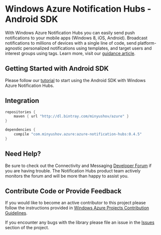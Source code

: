 # Windows Azure Notification Hubs - Android SDK

With Windows Azure Notification Hubs you can easily send push notifications to your mobile apps (Windows 8, iOS, Android). Broadcast notifications to millions of devices with a single line of code, send platform-agnostic personalized notifications using templates, and target users and interest groups using tags. Learn more, visit our [guidance article](http://msdn.microsoft.com/en-us/library/jj927170.aspx).

## Getting Started with Android SDK
Please follow our [tutorial](http://msdn.microsoft.com/en-us/library/dn265921.aspx) to start using the Android SDK with Windows Azure Notification Hubs.

## Integration
```groovy
repositories {
    maven { url "http://dl.bintray.com/minyushov/azure" }
}

dependencies {
    compile "com.minyushov.azure:azure-notification-hubs:0.4.5"
}
```

## Need Help?

Be sure to check out the Connectivity and Messaging [Developer Forum](http://social.msdn.microsoft.com/Forums/en-US/windowsazureconnectivity/) if you are having trouble. The Notification Hubs product team actively monitors the forum and will be more than happy to assist you. 

## Contribute Code or Provide Feedback

If you would like to become an active contributor to this project please follow the instructions provided in [Windows Azure Projects Contribution Guidelines](http://windowsazure.github.com/guidelines.html).

If you encounter any bugs with the library please file an issue in the [Issues](https://github.com/WindowsAzure/azure-notificationhubs/issues) section of the project.


